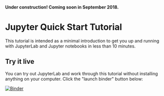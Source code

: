 **Under construction! Coming soon in September 2018.**

# Jupyter Quick Start Tutorial

This tutorial is intended as a minimal introduction to get you up and running with JupyterLab and Jupyter notebooks in less than 10 minutes. 

## Try it live

You can try out JupyterLab and work through this tutorial without installing anything on your computer. Click the "launch binder" button below:

[![Binder](https://mybinder.org/badge.svg)](https://mybinder.org/v2/gh/jenfly/jupyter-quickstart/master?urlpath=lab/tree/Quickstart.ipynb)

